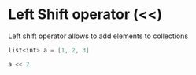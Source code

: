 # Left Shift operator (<<)

Left shift operator allows to add elements to collections

```kotlin
list<int> a = [1, 2, 3]

a << 2
```